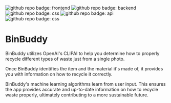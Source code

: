 ![github repo badge: frontend](https://img.shields.io/badge/Frontend-Expo-black) ![github repo badge: backend](https://img.shields.io/badge/Backend-Flask-white) ![github repo badge: css](https://img.shields.io/badge/Backend-NextJS-blue) ![github repo badge: api](https://img.shields.io/badge/API-Clip-purple) ![github repo badge: css](https://img.shields.io/badge/CSS-TailwindCSS-blue) 

# BinBuddy
BinBuddy utilizes OpenAI's CLIPAI to help you determine how to properly recycle different types of waste just from a single photo. 

Once BinBuddy identifies the item and the material it's made of, it provides you with information on how to recycle it correctly.

BinBuddy's machine learning algorithms learn from user input. This ensures the app provides accurate and up-to-date information on how to recycle waste properly, ultimately contributing to a more sustainable future.